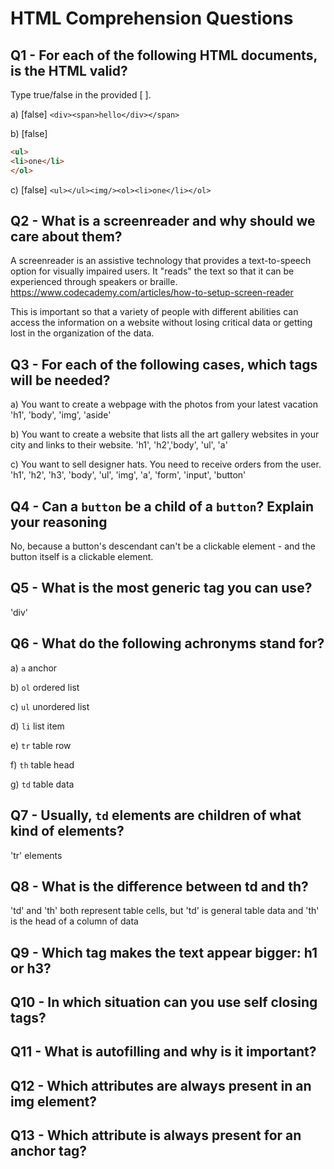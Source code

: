 # HTML Comprehension Questions

## Q1 - For each of the following HTML documents, is the HTML valid?

Type true/false in the provided [ ].

a) [false] `<div><span>hello</div></span>`

b) [false]

```html
<ul>
<li>one</li>
</ol>
```

c) [false] `<ul></ul><img/><ol><li>one</li></ol>`

## Q2 - What is a screenreader and why should we care about them?

A screenreader is an assistive technology that provides a text-to-speech option for visually impaired users. It "reads" the text so that it can be experienced through speakers or braille. 
https://www.codecademy.com/articles/how-to-setup-screen-reader

This is important so that a variety of people with different abilities can access the information on a website without losing critical data or getting lost in the organization of the data.

## Q3 - For each of the following cases, which tags will be needed?

a) You want to create a webpage with the photos from your latest vacation
'h1', 'body', 'img', 'aside' 

b) You want to create a website that lists all the art gallery websites in your city and links to their website.
'h1', 'h2','body', 'ul', 'a'

c) You want to sell designer hats. You need to receive orders from the user.
'h1', 'h2', 'h3', 'body', 'ul', 'img', 'a', 'form', 'input', 'button'

## Q4 - Can a `button` be a child of a `button`? Explain your reasoning

No, because a button's descendant can't be a clickable element - and the button itself is a clickable element.

## Q5 - What is the most generic tag you can use?

'div'

## Q6 - What do the following achronyms stand for?

a) `a` anchor

b) `ol` ordered list

c) `ul` unordered list

d) `li` list item

e) `tr` table row

f) `th` table head

g) `td` table data

## Q7 - Usually, `td` elements are children of what kind of elements?

'tr' elements

## Q8 - What is the difference between td and th?

'td' and 'th' both represent table cells, but 'td' is general table data and 'th' is the head of a column of data 

## Q9 - Which tag makes the text appear bigger: h1 or h3?

## Q10 - In which situation can you use self closing tags?

## Q11 - What is autofilling and why is it important?

## Q12 - Which attributes are always present in an img element?

## Q13 - Which attribute is always present for an anchor tag?
